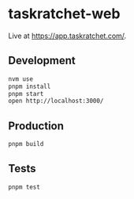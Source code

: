 # taskratchet-web

Live at <https://app.taskratchet.com/>.

## Development

```bash
nvm use
pnpm install
pnpm start
open http://localhost:3000/
```

## Production

```bash
pnpm build
```

## Tests

```bash
pnpm test
```
